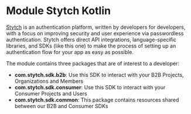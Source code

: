 # Module Stytch Kotlin
[Stytch](https://stytch.com) is an authentication platform, written by developers for developers, with a focus on
improving security and user experience via passwordless authentication. Stytch offers direct API integrations,
language-specific libraries, and SDKs (like this one) to make the process of setting up an authentication flow for your
app as easy as possible.

The module contains three packages that are of interest to a developer:
- **com.stytch.sdk.b2b**: Use this SDK to interact with your B2B Projects, Organizations and Members
- **com.stytch.sdk.consumer**: Use this SDK to interact with your Consumer Projects and Users
- **com.stytch.sdk.common**: This package contains resources shared between our B2B and Consumer SDKs